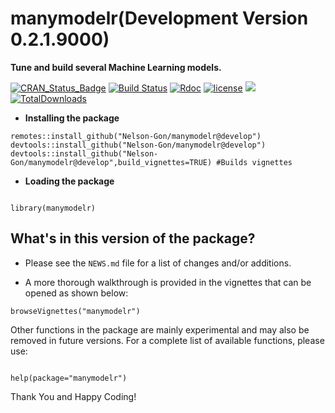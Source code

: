 # manymodelr(Development Version 0.2.1.9000)

**Tune and build several Machine Learning models.**

[![CRAN_Status_Badge](https://www.r-pkg.org/badges/version/manymodelr)](https://cran.r-project.org/package=manymodelr)
[![Build Status](https://travis-ci.org/Nelson-Gon/manymodelr.png?branch=master)](https://travis-ci.org/Nelson-Gon/manymodelr)
[![Rdoc](http://www.rdocumentation.org/badges/version/manymodelr)](http://www.rdocumentation.org/packages/manymodelr) 
[![license](https://img.shields.io/badge/license-GPL--2-blue.svg)](https://www.gnu.org/licenses/old-licenses/gpl-2.0.html)
[![](https://cranlogs.r-pkg.org/badges/manymodelr)](https://cran.r-project.org/package=manymodelr)
[![TotalDownloads](http://cranlogs.r-pkg.org/badges/grand-total/manymodelr?color=yellow)](https://cran.r-project.org/package=manymodelr)

*  **Installing the package**

```
remotes::install_github("Nelson-Gon/manymodelr@develop")
devtools::install_github("Nelson-Gon/manymodelr@develop")
devtools::install_github("Nelson-Gon/manymodelr@develop",build_vignettes=TRUE) #Builds vignettes
```


* **Loading the package**

```

library(manymodelr)

```

## **What's in this version of the package?**

* Please see the `NEWS.md` file for a list of changes and/or additions.

* A more thorough walkthrough is provided in the vignettes that can be opened as shown below:

```
browseVignettes("manymodelr")

```



 Other functions in the package are mainly experimental and may also be removed in future versions. For a complete list of available functions, please use:
 
 ```
 
 help(package="manymodelr")
 
 ```
 
 Thank You and Happy Coding!
 
